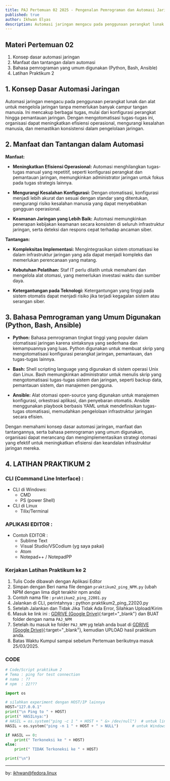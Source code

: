```yaml
---
title: PAJ Pertemuan 02 2025 - Pengenalan Pemrograman dan Automasi Jaringan
published: true
author: Ikhwan Elyas
description: Automasi jaringan mengacu pada penggunaan perangkat lunak dan alat untuk mengelola jaringan tanpa memerlukan banyak campur tangan manusia. Ini mencakup berbagai tugas, mulai dari konfigurasi perangkat hingga pemantauan jaringan. Dengan mengotomatisasi tugas-tugas ini, organisasi dapat meningkatkan efisiensi operasional, mengurangi kesalahan manusia, dan memastikan konsistensi dalam pengelolaan jaringan.
---
```


## Materi Pertemuan 02
1. Konsep dasar automasi jaringan
2. Manfaat dan tantangan dalam automasi
3. Bahasa pemrograman yang umum digunakan (Python, Bash, Ansible)
4. Latihan Praktikum 2

## 1. Konsep Dasar Automasi Jaringan

Automasi jaringan mengacu pada penggunaan perangkat lunak dan alat untuk mengelola jaringan tanpa memerlukan banyak campur tangan manusia. Ini mencakup berbagai tugas, mulai dari konfigurasi perangkat hingga pemantauan jaringan. Dengan mengotomatisasi tugas-tugas ini, organisasi dapat meningkatkan efisiensi operasional, mengurangi kesalahan manusia, dan memastikan konsistensi dalam pengelolaan jaringan.

## 2. Manfaat dan Tantangan dalam Automasi

**Manfaat:**

- **Meningkatkan Efisiensi Operasional:** Automasi menghilangkan tugas-tugas manual yang repetitif, seperti konfigurasi perangkat dan pemantauan jaringan, memungkinkan administrator jaringan untuk fokus pada tugas strategis lainnya. 

- **Mengurangi Kesalahan Konfigurasi:** Dengan otomatisasi, konfigurasi menjadi lebih akurat dan sesuai dengan standar yang ditentukan, mengurangi risiko kesalahan manusia yang dapat menyebabkan gangguan operasional. 

- **Keamanan Jaringan yang Lebih Baik:** Automasi memungkinkan penerapan kebijakan keamanan secara konsisten di seluruh infrastruktur jaringan, serta deteksi dan respons cepat terhadap ancaman siber. 

**Tantangan:**

- **Kompleksitas Implementasi:** Mengintegrasikan sistem otomatisasi ke dalam infrastruktur jaringan yang ada dapat menjadi kompleks dan memerlukan perencanaan yang matang.

- **Kebutuhan Pelatihan:** Staf IT perlu dilatih untuk memahami dan mengelola alat otomasi, yang memerlukan investasi waktu dan sumber daya.

- **Ketergantungan pada Teknologi:** Ketergantungan yang tinggi pada sistem otomatis dapat menjadi risiko jika terjadi kegagalan sistem atau serangan siber.

## 3. Bahasa Pemrograman yang Umum Digunakan (Python, Bash, Ansible)

- **Python:** Bahasa pemrograman tingkat tinggi yang populer dalam otomatisasi jaringan karena sintaksnya yang sederhana dan kemampuannya yang luas. Python digunakan untuk membuat skrip yang mengotomatisasi konfigurasi perangkat jaringan, pemantauan, dan tugas-tugas lainnya.

- **Bash:** Shell scripting language yang digunakan di sistem operasi Unix dan Linux. Bash memungkinkan administrator untuk menulis skrip yang mengotomatisasi tugas-tugas sistem dan jaringan, seperti backup data, pemantauan sistem, dan manajemen pengguna.

- **Ansible:** Alat otomasi open-source yang digunakan untuk manajemen konfigurasi, orkestrasi aplikasi, dan penyebaran otomatis. Ansible menggunakan playbook berbasis YAML untuk mendefinisikan tugas-tugas otomatisasi, memudahkan pengelolaan infrastruktur jaringan secara efisien.

Dengan memahami konsep dasar automasi jaringan, manfaat dan tantangannya, serta bahasa pemrograman yang umum digunakan, organisasi dapat merancang dan mengimplementasikan strategi otomasi yang efektif untuk meningkatkan efisiensi dan keandalan infrastruktur jaringan mereka.

## 4. LATIHAN PRAKTIKUM 2


### CLI (Command Line Interface) : 
- CLI di Windows: 
    - CMD
    - PS (power Shell)
- CLI di Linux 
    - Tilix/Terminal


### APLIKASI EDITOR :

- Contoh EDITOR  :
    - Sublime Text
    - Visual Studio/VSCodium (yg saya pakai)
    - Atom
    - Notepad++ / NotepadPP


### Kerjakan Latihan Praktikum ke 2

1. Tulis Code dibawah dengan Aplikasi Editor 
2. Simpan dengan Beri nama file dengan `praktikum2_ping_NPM.py` (ubah NPM dengan lima digit terakhir npm anda)
3. Contoh nama file : `praktikum2_ping_22001.py`
4. Jalankan di CLI, perintahnya : python praktikum2_ping_22020.py
5. Setelah Jalankan dan Tidak Jika Tidak Ada Error, Silahkan Upload/Kirim 
6. Masuk ke link ini : [GDRIVE (Google Drive)](https://drive.google.com/drive/folders/1aekuG1Nf9gNFl3vfIVfq-GQcS47r3qvJ?usp=sharing){:target="_blank"} dan BUAT folder dengan nama `PAJ_NPM`
7. Setelah itu masuk ke folder `PAJ_NPM` yg telah anda buat di [GDRIVE (Google Drive)](https://drive.google.com/drive/folders/1aekuG1Nf9gNFl3vfIVfq-GQcS47r3qvJ?usp=sharing){:target="_blank"}, kemudian UPLOAD hasil praktikum anda. 
6. Batas Waktu Kumpul sampai sebelum Pertemuan berikutnya masuk 25/03/2025.

### CODE 

```python 
# Code/Script praktikum 2
# Tema : ping for test connection 
# nama : ??
# npm  : 22???

import os

# silahkan experiment dengan HOST/IP lainnya 
HOST="127.0.0.1"
print("\n Ping to " + HOST)
print(" HASILnya:")
# HASIL = os.system("ping -c 1 " + HOST + " &> /dev/null")	# untuk linux
HASIL = os.system("ping -n 1 " + HOST + " > NULL")		# untuk Windows

if HASIL == 0:
    print(" Terkoneksi ke " + HOST)
else:
    print(" TIDAK Terkoneksi ke " + HOST)

print("\n")

```


***
by: ikhwan@fedora.linux 

